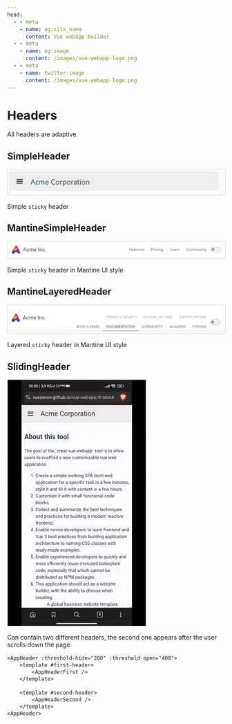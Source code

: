 ```yaml
---
head:
  - - meta
    - name: og:site_name
      content: Vue webapp builder
  - - meta
    - name: og:image
      content: /images/vue-webapp-logo.png
  - - meta
    - name: twitter:image
      content: /images/vue-webapp-logo.png
---
```


# Headers

All headers are adaptive.

## SimpleHeader

![image](/images/vue-webapp/header-simple.png)

Simple `sticky` header

## MantineSimpleHeader

![image](/images/vue-webapp/header-simple-mantine.png)

Simple `sticky` header in Mantine UI style

## MantineLayeredHeader

![image](/images/vue-webapp/header-layered-mantine.png)

Layered `sticky` header in Mantine UI style

## SlidingHeader

![image](/images/vue-webapp/header-sliding.gif)

Can contain two different headers, the second one appears after the user scrolls down the page

```vue-html
<AppHeader :threshold-hide="200" :threshold-open="400">
    <template #first-header>
        <AppHeaderFirst />
    </template>

    <template #second-header>
        <AppHeaderSecond />
    </template>
<AppHeader>
```

<style scoped>
img {
    border: 1px solid #ddd;
}
</style>
